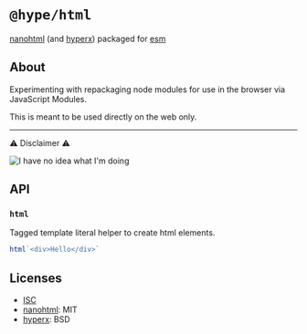 # `@hype/html`

[nanohtml][1] (and [hyperx][2]) packaged for [esm][3]

## About

Experimenting with repackaging node modules for use in the browser via JavaScript Modules.

This is meant to be used directly on the web only.

---

⚠️ Disclaimer ⚠️

![I have no idea what I'm doing](http://thumbpress.com/wp-content/uploads/2013/05/I-Have-No-Idea-What-Im-Doing-1.jpg)

## API

### `html`

Tagged template literal helper to create html elements.

```js
html`<div>Hello</div>`
```

## Licenses

- [ISC](LICENSE.md)
- [nanohtml][1]: MIT
- [hyperx][2]: BSD

[1]: https://github.com/choojs/nanohtml/
[2]: https://github.com/choojs/hyperx/
[3]: https://hacks.mozilla.org/2018/03/es-modules-a-cartoon-deep-dive/
